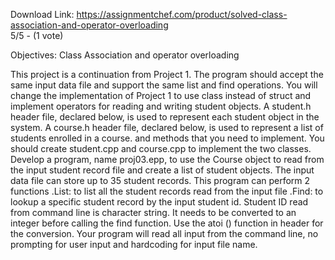 Download Link: https://assignmentchef.com/product/solved-class-association-and-operator-overloading
<br>
5/5 - (1 vote)

Objectives: Class Association and operator overloading



This project is a continuation from Project 1. The program should accept the same input data file and support the same list and find operations. You will change the implementation of Project 1 to use class instead of struct and implement operators for reading and writing student objects. A student.h header file, declared below, is used to represent each student object in the system. A course.h header file, declared below, is used to represent a list of students enrolled in a course. and methods that you need to implement. You should create student.cpp and course.cpp to implement the two classes. Develop a program, name proj03.epp, to use the Course object to read from the input student record file and create a list of student objects. The input data file can store up to 35 student records. This program can perform 2 functions .List: to list all the student records read from the input file .Find: to lookup a specific student record by the input student id. Student ID read from command line is character string. It needs to be converted to an integer before calling the find function. Use the atoi () function in header for the conversion. Your program will read all input from the command line, no prompting for user input and hardcoding for input file name.
